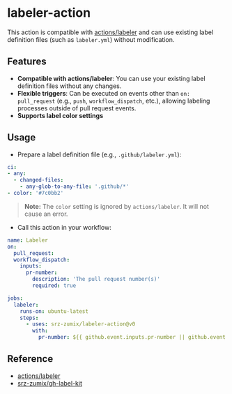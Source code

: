 # labeler-action

This action is compatible with [actions/labeler](https://github.com/actions/labeler) and can use existing label definition files (such as `labeler.yml`) without modification.

## Features

- **Compatible with actions/labeler**: You can use your existing label definition files without any changes.
- **Flexible triggers**: Can be executed on events other than `on: pull_request` (e.g., `push`, `workflow_dispatch`, etc.), allowing labeling processes outside of pull request events.
- **Supports label color settings**

## Usage

- Prepare a label definition file (e.g., `.github/labeler.yml`):

```yaml
ci:
- any:
  - changed-files:
    - any-glob-to-any-file: '.github/*'
- color: '#7c0bb2'
```

> **Note:** The `color` setting is ignored by `actions/labeler`. It will not cause an error.

- Call this action in your workflow:

```yaml
name: Labeler
on:
  pull_request:
  workflow_dispatch:
    inputs:
      pr-number:
        description: 'The pull request number(s)'
        required: true      

jobs:
  labeler:
    runs-on: ubuntu-latest
    steps:
      - uses: srz-zumix/labeler-action@v0
        with:
          pr-number: ${{ github.event.inputs.pr-number || github.event.number }}
```

## Reference

- [actions/labeler](https://github.com/actions/labeler)
- [srz-zumix/gh-label-kit](https://github.com/srz-zumix/gh-label-kit)
